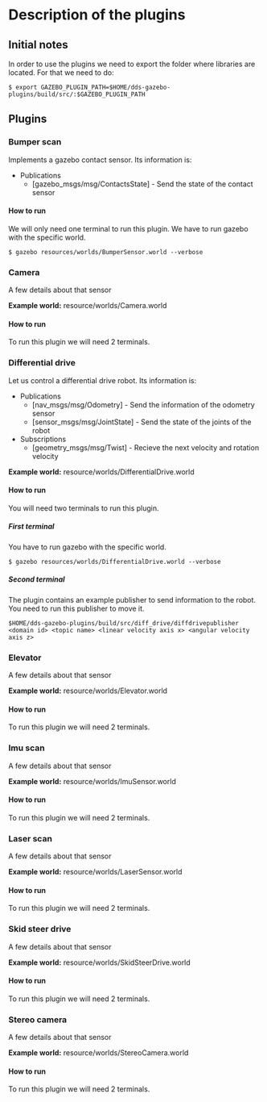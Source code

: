 # Description of the plugins

## Initial notes
In order to use the plugins we need to export the folder where libraries are located. For that we need to do:

```
$ export GAZEBO_PLUGIN_PATH=$HOME/dds-gazebo-plugins/build/src/:$GAZEBO_PLUGIN_PATH
```

## Plugins

### Bumper scan
Implements a gazebo contact sensor. Its information is:
* Publications 
    * [gazebo_msgs/msg/ContactsState] - Send the state of the contact sensor

#### How to run
We will only need one terminal to run this plugin. We have to run gazebo with the specific world.

```
$ gazebo resources/worlds/BumperSensor.world --verbose
```

### Camera
A few details about that sensor

**Example world:** resource/worlds/Camera.world

#### How to run
To run this plugin we will need 2 terminals.

### Differential drive
Let us control a differential drive robot. Its information is:
* Publications 
    * [nav_msgs/msg/Odometry] - Send the information of the odometry sensor
    * [sensor_msgs/msg/JointState] - Send the state of the joints of the robot
* Subscriptions
    * [geometry_msgs/msg/Twist] - Recieve the next velocity and rotation velocity

**Example world:** resource/worlds/DifferentialDrive.world

#### How to run
You will need two terminals to run this plugin. 

##### First terminal
You have to run gazebo with the specific world.

```
$ gazebo resources/worlds/DifferentialDrive.world --verbose
```
##### Second terminal
The plugin contains an example publisher to send information to the robot. You need to run this publisher to move it.
```
$HOME/dds-gazebo-plugins/build/src/diff_drive/diffdrivepublisher <domain id> <topic name> <linear velocity axis x> <angular velocity axis z>
```

### Elevator
A few details about that sensor

**Example world:** resource/worlds/Elevator.world

#### How to run
To run this plugin we will need 2 terminals.

### Imu scan
A few details about that sensor

**Example world:** resource/worlds/ImuSensor.world

#### How to run
To run this plugin we will need 2 terminals.

### Laser scan
A few details about that sensor

**Example world:** resource/worlds/LaserSensor.world

#### How to run
To run this plugin we will need 2 terminals.

### Skid steer drive
A few details about that sensor

**Example world:** resource/worlds/SkidSteerDrive.world

#### How to run
To run this plugin we will need 2 terminals.

### Stereo camera
A few details about that sensor

**Example world:** resource/worlds/StereoCamera.world

#### How to run
To run this plugin we will need 2 terminals.
